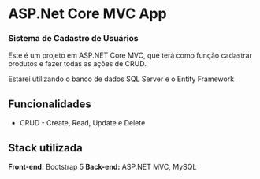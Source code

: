 # ASP.Net Core MVC App
### Sistema de Cadastro de Usuários

Este é um projeto em ASP.NET Core MVC, que terá como função cadastrar produtos e fazer todas as ações de CRUD.

Estarei utilizando o banco de dados SQL Server e o Entity Framework
## Funcionalidades

- CRUD - Create, Read, Update e Delete

## Stack utilizada

**Front-end:** Bootstrap 5
**Back-end:** ASP.NET MVC, MySQL
